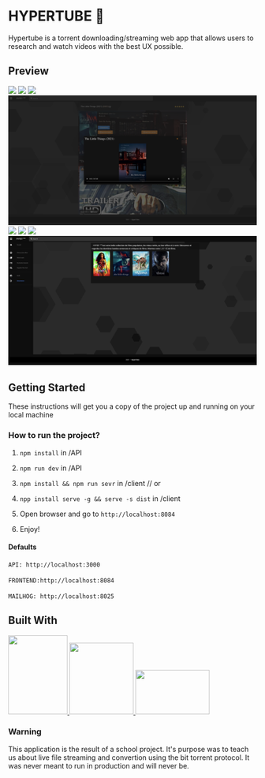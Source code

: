 # HYPERTUBE 🍿

Hypertube is a torrent downloading/streaming web app that allows users to research and watch videos with the best UX possible.

## Preview

![](./preview/home.png)
![](./preview/Search.png)
![](./preview/moviePage.png)
![](./preview/stream.png)
![](./preview/boxoffice.png)
![](./preview/upcoming.png)
![](./preview/similar.png)
![](./preview/fav.png)

## Getting Started

These instructions will get you a copy of the project up and running on your local machine

### How to run the project?

1. `npm install` in /API

2. `npm run dev` in /API

3. `npm install && npm run sevr` in /client
   // or
4. `npp install serve -g && serve -s dist` in /client

5. Open browser and go to `http://localhost:8084`

6. Enjoy!

#### Defaults

    API: http://localhost:3000

    FRONTEND:http://localhost:8084

    MAILHOG: http://localhost:8025

## Built With

<a href="https://vuejs.org/" target="_blank">
    <img width="120" height='160' src="https://pbs.twimg.com/profile_images/875996174305472512/upM71pVR.jpg">
</a>

<a href="https://www.mongodb.com/" target="_blank">
    <img width="130" height='145' src="https://i2.wp.com/www.damiencosset.com/wp-content/uploads/2017/07/mongodb.png?fit=413%2C484&ssl=1">
</a>

<a href="https://nodejs.org/en/" target="_blank">
    <img width="150" height='90' src="https://cdn.worldvectorlogo.com/logos/nodejs.svg">
</a>

### Warning

This application is the result of a school project. It's purpose was to teach us about live file streaming and convertion using the bit torrent protocol. It was never meant to run in production and will never be.
